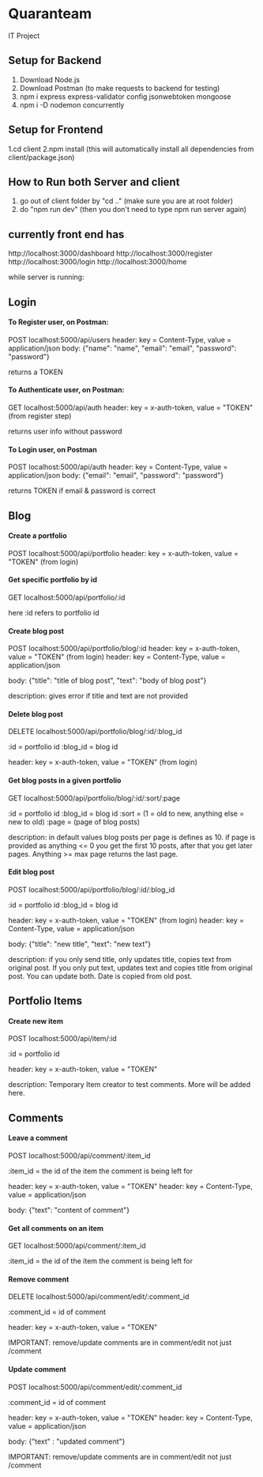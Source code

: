 # Quaranteam

IT Project

## Setup for Backend

1. Download Node.js
2. Download Postman (to make requests to backend for testing)
3. npm i express express-validator config jsonwebtoken mongoose
4. npm i -D nodemon concurrently

## Setup for Frontend

1.cd client
2.npm install (this will automatically install all dependencies from client/package.json)

## How to Run both Server and client

1. go out of client folder by "cd .."
   (make sure you are at root folder)
2. do "npm run dev"
   (then you don't need to type npm run server again)

## currently front end has

http://localhost:3000/dashboard
http://localhost:3000/register
http://localhost:3000/login
http://localhost:3000/home

while server is running:

## Login

#### To Register user, on Postman:

POST localhost:5000/api/users
header: key = Content-Type, value = application/json
body: {"name": "name", "email": "email", "password": "password"}

returns a TOKEN

#### To Authenticate user, on Postman:

GET localhost:5000/api/auth
header: key = x-auth-token, value = "TOKEN" (from register step)

returns user info without password

#### To Login user, on Postman

POST localhost:5000/api/auth
header: key = Content-Type, value = application/json
body: {"email": "email", "password": "password"}

returns TOKEN if email & password is correct

## Blog

#### Create a portfolio

POST localhost:5000/api/portfolio
header: key = x-auth-token, value = "TOKEN" (from login)

#### Get specific portfolio by id

GET localhost:5000/api/portfolio/:id

here :id refers to portfolio id

#### Create blog post

POST localhost:5000/api/portfolio/blog/:id
header: key = x-auth-token, value = "TOKEN" (from login)
header: key = Content-Type, value = application/json

body: {"title": "title of blog post", "text": "body of blog post"}

description: gives error if title and text are not provided

#### Delete blog post

DELETE localhost:5000/api/portfolio/blog/:id/:blog_id

:id = portfolio id
:blog_id = blog id

header: key = x-auth-token, value = "TOKEN" (from login)

#### Get blog posts in a given portfolio

GET localhost:5000/api/portfolio/blog/:id/:sort/:page

:id = portfolio id
:blog_id = blog id
:sort = (1 = old to new, anything else = new to old)
:page = (page of blog posts)

description: in default values blog posts per page is defines as 10. if page is provided as anything <= 0 you get the first 10 posts, after that you get later pages. Anything >= max page returns the last page.

#### Edit blog post

POST localhost:5000/api/portfolio/blog/:id/:blog_id

:id = portfolio id
:blog_id = blog id

header: key = x-auth-token, value = "TOKEN" (from login)
header: key = Content-Type, value = application/json

body: {"title": "new title", "text": "new text"}

description: if you only send title, only updates title, copies text from original post. If you only put text, updates text and copies title from original post. You can update both. Date is copied from old post.

## Portfolio Items

#### Create new item

POST localhost:5000/api/item/:id

:id = portfolio id

header: key = x-auth-token, value = "TOKEN"

description: Temporary Item creator to test comments. More will be added here.

## Comments

#### Leave a comment

POST localhost:5000/api/comment/:item_id

:item_id = the id of the item the comment is being left for

header: key = x-auth-token, value = "TOKEN"
header: key = Content-Type, value = application/json

body: {"text": "content of comment"}

#### Get all comments on an item

GET localhost:5000/api/comment/:item_id

:item_id = the id of the item the comment is being left for

#### Remove comment

DELETE localhost:5000/api/comment/edit/:comment_id

:comment_id = id of comment

header: key = x-auth-token, value = "TOKEN"

IMPORTANT: remove/update comments are in comment/edit not just /comment

#### Update comment

POST localhost:5000/api/comment/edit/:comment_id

:comment_id = id of comment

header: key = x-auth-token, value = "TOKEN"
header: key = Content-Type, value = application/json

body: {"text" : "updated comment"}

IMPORTANT: remove/update comments are in comment/edit not just /comment
